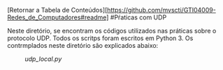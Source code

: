 [Retornar a Tabela de Conteúdos][https://github.com/mvscti/GTI04009-Redes_de_Computadores#readme]
#Pŕaticas com UDP

Neste diretório, se encontram os códigos utilizados nas práticas sobre o protocolo UDP. Todos os scritps foram escritos em Python 3. Os contrmplados neste diretório são explicados abaixo:

<dl>
<dd><i>udp_local.py</i></dd>
</dl>

